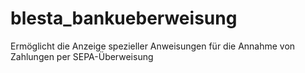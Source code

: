 # blesta_bankueberweisung
Ermöglicht die Anzeige spezieller Anweisungen für die Annahme von Zahlungen per SEPA-Überweisung
